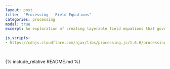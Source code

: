 ```yaml
---
layout: post
title:  "Processing - Field Equations"
categories: processing
modal: true
excerpt: An exploration of creating layerable field equations that govern the motion of objects within the field.

js_scripts:
- https://cdnjs.cloudflare.com/ajax/libs/processing.js/1.6.6/processing.js

---
```


<canvas data-processing-sources="fieldeq.pde"></canvas>

{% include_relative README.md %}

